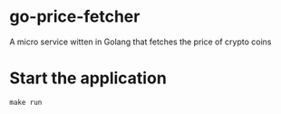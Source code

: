 # go-price-fetcher
A micro service witten in Golang that fetches the price of crypto coins

# Start the application
`make run`
